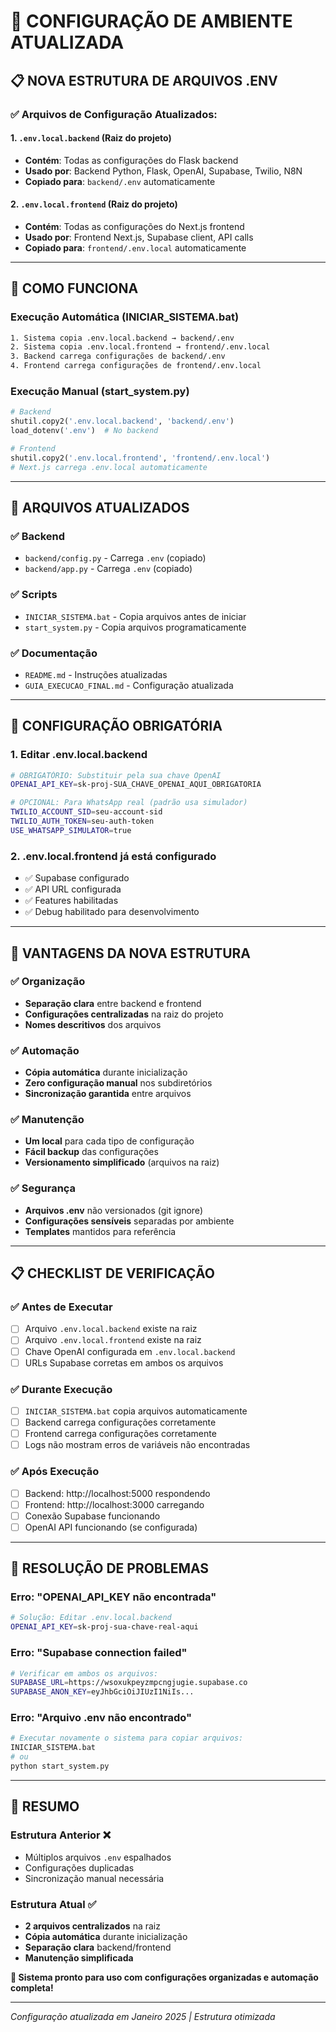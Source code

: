 # 🔧 CONFIGURAÇÃO DE AMBIENTE ATUALIZADA

## 📋 NOVA ESTRUTURA DE ARQUIVOS .ENV

### ✅ Arquivos de Configuração Atualizados:

#### 1. **`.env.local.backend`** (Raiz do projeto)
- **Contém**: Todas as configurações do Flask backend
- **Usado por**: Backend Python, Flask, OpenAI, Supabase, Twilio, N8N
- **Copiado para**: `backend/.env` automaticamente

#### 2. **`.env.local.frontend`** (Raiz do projeto)
- **Contém**: Todas as configurações do Next.js frontend
- **Usado por**: Frontend Next.js, Supabase client, API calls
- **Copiado para**: `frontend/.env.local` automaticamente

---

## 🔄 COMO FUNCIONA

### **Execução Automática (INICIAR_SISTEMA.bat)**
```bash
1. Sistema copia .env.local.backend → backend/.env
2. Sistema copia .env.local.frontend → frontend/.env.local
3. Backend carrega configurações de backend/.env
4. Frontend carrega configurações de frontend/.env.local
```

### **Execução Manual (start_system.py)**
```python
# Backend
shutil.copy2('.env.local.backend', 'backend/.env')
load_dotenv('.env')  # No backend

# Frontend  
shutil.copy2('.env.local.frontend', 'frontend/.env.local')
# Next.js carrega .env.local automaticamente
```

---

## 📂 ARQUIVOS ATUALIZADOS

### ✅ **Backend**
- `backend/config.py` - Carrega `.env` (copiado)
- `backend/app.py` - Carrega `.env` (copiado)

### ✅ **Scripts**
- `INICIAR_SISTEMA.bat` - Copia arquivos antes de iniciar
- `start_system.py` - Copia arquivos programaticamente

### ✅ **Documentação**
- `README.md` - Instruções atualizadas
- `GUIA_EXECUCAO_FINAL.md` - Configuração atualizada

---

## 🎯 CONFIGURAÇÃO OBRIGATÓRIA

### **1. Editar .env.local.backend**
```bash
# OBRIGATÓRIO: Substituir pela sua chave OpenAI
OPENAI_API_KEY=sk-proj-SUA_CHAVE_OPENAI_AQUI_OBRIGATORIA

# OPCIONAL: Para WhatsApp real (padrão usa simulador)
TWILIO_ACCOUNT_SID=seu-account-sid
TWILIO_AUTH_TOKEN=seu-auth-token
USE_WHATSAPP_SIMULATOR=true
```

### **2. .env.local.frontend já está configurado**
- ✅ Supabase configurado
- ✅ API URL configurada
- ✅ Features habilitadas
- ✅ Debug habilitado para desenvolvimento

---

## 🚀 VANTAGENS DA NOVA ESTRUTURA

### ✅ **Organização**
- **Separação clara** entre backend e frontend
- **Configurações centralizadas** na raiz do projeto
- **Nomes descritivos** dos arquivos

### ✅ **Automação**
- **Cópia automática** durante inicialização
- **Zero configuração manual** nos subdiretórios
- **Sincronização garantida** entre arquivos

### ✅ **Manutenção**
- **Um local** para cada tipo de configuração
- **Fácil backup** das configurações
- **Versionamento simplificado** (arquivos na raiz)

### ✅ **Segurança**
- **Arquivos .env** não versionados (git ignore)
- **Configurações sensíveis** separadas por ambiente
- **Templates** mantidos para referência

---

## 📋 CHECKLIST DE VERIFICAÇÃO

### ✅ **Antes de Executar**
- [ ] Arquivo `.env.local.backend` existe na raiz
- [ ] Arquivo `.env.local.frontend` existe na raiz
- [ ] Chave OpenAI configurada em `.env.local.backend`
- [ ] URLs Supabase corretas em ambos os arquivos

### ✅ **Durante Execução**
- [ ] `INICIAR_SISTEMA.bat` copia arquivos automaticamente
- [ ] Backend carrega configurações corretamente
- [ ] Frontend carrega configurações corretamente
- [ ] Logs não mostram erros de variáveis não encontradas

### ✅ **Após Execução**
- [ ] Backend: http://localhost:5000 respondendo
- [ ] Frontend: http://localhost:3000 carregando
- [ ] Conexão Supabase funcionando
- [ ] OpenAI API funcionando (se configurada)

---

## 🔧 RESOLUÇÃO DE PROBLEMAS

### **Erro: "OPENAI_API_KEY não encontrada"**
```bash
# Solução: Editar .env.local.backend
OPENAI_API_KEY=sk-proj-sua-chave-real-aqui
```

### **Erro: "Supabase connection failed"**
```bash
# Verificar em ambos os arquivos:
SUPABASE_URL=https://wsoxukpeyzmpcngjugie.supabase.co
SUPABASE_ANON_KEY=eyJhbGciOiJIUzI1NiIs...
```

### **Erro: "Arquivo .env não encontrado"**
```bash
# Executar novamente o sistema para copiar arquivos:
INICIAR_SISTEMA.bat
# ou
python start_system.py
```

---

## 🎉 RESUMO

### **Estrutura Anterior** ❌
- Múltiplos arquivos `.env` espalhados
- Configurações duplicadas
- Sincronização manual necessária

### **Estrutura Atual** ✅
- **2 arquivos centralizados** na raiz
- **Cópia automática** durante inicialização
- **Separação clara** backend/frontend
- **Manutenção simplificada**

**🚀 Sistema pronto para uso com configurações organizadas e automação completa!**

---

*Configuração atualizada em Janeiro 2025 | Estrutura otimizada*
